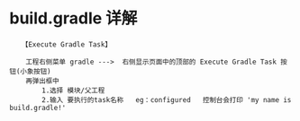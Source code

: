 

# build.gradle 详解

       【Execute Gradle Task】
       
        工程右侧菜单 gradle --->  右侧显示页面中的顶部的 Execute Gradle Task 按钮(小象按钮)
        再弹出框中 
            1.选择 模块/父工程   
            2.输入 要执行的task名称   eg：configured   控制台会打印 'my name is build.gradle!'
            
         